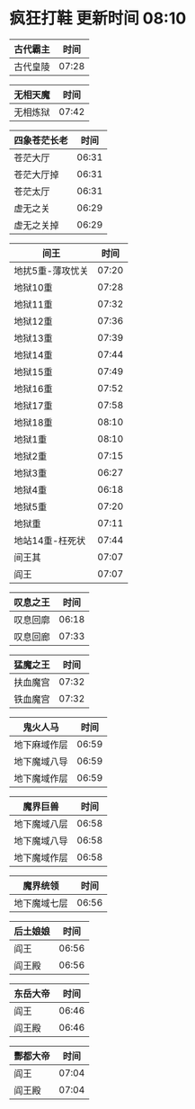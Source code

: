 # 疯狂打鞋 更新时间 08:10

| 古代霸主   | 时间    |
|--------|-------|
| 古代皇陵 | 07:28 |

| 无相天魔   | 时间    |
|--------|-------|
| 无相炼狱 | 07:42 |

| 四象苍茫长老   | 时间    |
|--------|-------|
| 苍茫大厅 | 06:31 |
| 苍茫大厅掉 | 06:31 |
| 苍茫太厅 | 06:31 |
| 虚无之关 | 06:29 |
| 虚无之关掉 | 06:29 |

| 间王   | 时间    |
|--------|-------|
| 地扰5重-薄攻忧关 | 07:20 |
| 地狱10重 | 07:28 |
| 地狱11重 | 07:32 |
| 地狱12重 | 07:36 |
| 地狱13重 | 07:39 |
| 地狱14重 | 07:44 |
| 地狱15重 | 07:49 |
| 地狱16重 | 07:52 |
| 地狱17重 | 07:58 |
| 地狱18重 | 08:10 |
| 地狱1重 | 08:10 |
| 地狱2重 | 07:15 |
| 地狱3重 | 06:27 |
| 地狱4重 | 06:18 |
| 地狱5重 | 07:20 |
| 地狱重 | 07:11 |
| 地站14重-枉死状 | 07:44 |
| 间王其 | 07:07 |
| 阎王 | 07:07 |

| 叹息之王   | 时间    |
|--------|-------|
| 叹息回廓 | 06:18 |
| 叹息回廊 | 07:33 |

| 猛魔之王   | 时间    |
|--------|-------|
| 扶血魔宫 | 07:32 |
| 铁血魔宫 | 07:32 |

| 鬼火人马   | 时间    |
|--------|-------|
| 地下麻域作层 | 06:59 |
| 地下魔域八导 | 06:59 |
| 地下魔域作层 | 06:59 |

| 魔界巨兽   | 时间    |
|--------|-------|
| 地下魔域八层 | 06:58 |
| 地下魔域八导 | 06:58 |
| 地下魔域作层 | 06:58 |

| 魔界统领   | 时间    |
|--------|-------|
| 地下魔域七层 | 06:56 |

| 后土娘娘   | 时间    |
|--------|-------|
| 阎王 | 06:56 |
| 阎王殿 | 06:56 |

| 东岳大帝   | 时间    |
|--------|-------|
| 阎王 | 06:46 |
| 阎王殿 | 06:46 |

| 酆都大帝   | 时间    |
|--------|-------|
| 阎王 | 07:04 |
| 阎王殿 | 07:04 |
